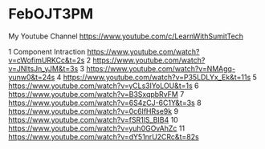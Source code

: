 # FebOJT3PM

My Youtube Channel 
https://www.youtube.com/c/LearnWithSumitTech

1 Component Intraction https://www.youtube.com/watch?v=cWofimURKCc&t=2s
2 https://www.youtube.com/watch?v=JNltsJn_yJM&t=3s 
3 https://www.youtube.com/watch?v=NMAgq-yunw0&t=24s 
4 https://www.youtube.com/watch?v=P35LDLYx_Ek&t=11s 
5 https://www.youtube.com/watch?v=yCLs3lYoLOU&t=1s 
6 https://www.youtube.com/watch?v=B3SxqpbRvFM 
7 https://www.youtube.com/watch?v=6S4zCJ-6C1Y&t=3s 
8 https://www.youtube.com/watch?v=0c6lfHRse9k 
9 https://www.youtube.com/watch?v=fSR1lS_BIB4 
10 https://www.youtube.com/watch?v=yuh0GOvAhZc 
11 https://www.youtube.com/watch?v=dY51nrU2CRc&t=82s 
